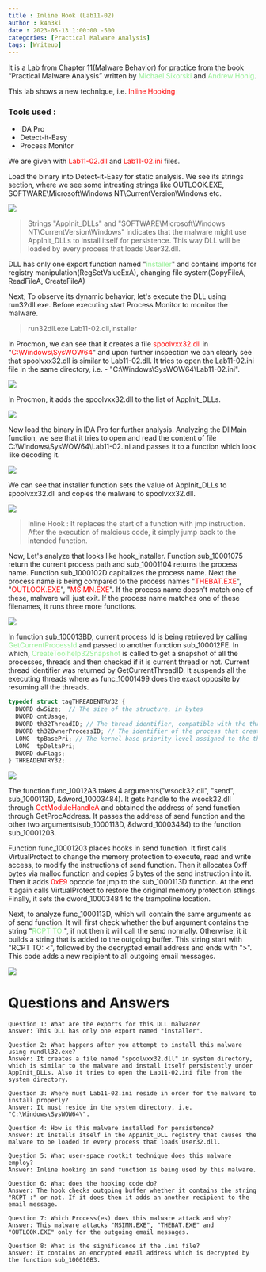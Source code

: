 ```yaml
---
title : Inline Hook (Lab11-02)
author : k4n3ki
date : 2023-05-13 1:00:00 -500
categories: [Practical Malware Analysis]
tags: [Writeup]
---
```



It is a Lab from Chapter 11(Malware Behavior) for practice from the book <span style="color:">“Practical Malware Analysis”</span> written by <span style="color:lightgreen">Michael Sikorski</span> and <span style="color:lightgreen">Andrew Honig</span>.

This lab shows a new technique, i.e. <span style="color:red">Inline Hooking</span>

### Tools used :
- IDA Pro
- Detect-it-Easy
- Process Monitor


We are given with <span style="color:red">Lab11-02.dll</span> and <span style="color:red">Lab11-02.ini</span> files.

Load the binary into Detect-it-Easy for static analysis. We see its strings section, where we see some intresting strings like OUTLOOK.EXE, SOFTWARE\Microsoft\Windows NT\CurrentVersion\Windows etc.

<img src="/assets/img/lab11-02/strings.png">
<!-- ![img](/strings.png) -->

> Strings "AppInit_DLLs" and "SOFTWARE\Microsoft\Windows NT\CurrentVersion\Windows" indicates that the malware might use AppInit_DLLs to install itself for persistence. This way DLL will be loaded by every process that loads User32.dll.

DLL has only one export function named "<span style="color:lightgreen">installer</span>" and contains imports for registry manipulation(RegSetValueExA), changing file system(CopyFileA, ReadFileA, CreateFileA)

Next, To observe its dynamic behavior, let's execute the DLL using run32dll.exe. Before executing start Process Monitor to monitor the malware.

> run32dll.exe Lab11-02.dll,installer

In Procmon, we can see that it creates a file <span style="color:red">spoolvxx32.dll</span> in "<span style="color:red">C:\Windows\SysWOW64</span>" and upon further inspection we can clearly see that spoolvxx32.dll is similar to Lab11-02.dll. It tries to open the Lab11-02.ini file in the same directory, i.e. - "C:\Windows\SysWOW64\Lab11-02.ini".

<img src='/assets/img/lab11-02/spoolvxx_createfile.png'>

In Procmon, it adds the spoolvxx32.dll to the list of AppInit_DLLs.

<img src='/assets/img/lab11-02/appinit_dll_spoolvxx.png'>

Now load the binary in IDA Pro for further analysis. Analyzing the DllMain function, we see that it tries to open and read the content of file C:\Windows\SysWOW64\Lab11-02.ini and passes it to a function which look like decoding it.

<img src="/assets/img/lab11-02/dllMain.png">
<!-- ![img](/dllMain.png) -->

We can see that installer function sets the value of AppInit_DLLs to spoolvxx32.dll and copies the malware to spoolvxx32.dll.

<img src="/assets/img/lab11-02/installer.png">
<!-- ![img](/installer.png) -->

> Inline Hook : It replaces the start of a function with jmp instruction. After the execution of malcious code, it simply jump back to the intended function.

Now, Let's analyze that looks like hook_installer. Function sub_10001075 return the current process path and sub_10001104 returns the process name. Function sub_1000102D capitalizes the process name. Next the process name is being compared to the process names "<span style="color:red">THEBAT.EXE</span>", "<span style="color:red">OUTLOOK.EXE</span>", "<span style="color:red">MSIMN.EXE</span>". If the process name doesn't match one of these, malware will just exit. If the process name matches one of these filenames, it runs three more functions.

<img src="/assets/img/lab11-02/process_func.png">
<!-- ![img](/process_func.png) -->

In function sub_100013BD, current process Id is being retrieved by calling <span style="color:lightgreen">GetCurrentProcessId</span> and passed to another function sub_100012FE. In which, <span style="color:lightgreen">CreateToolhelp32Snapshot</span> is called to get a snapshot of all the processes, threads and then checked if it is current thread or not. Current thread identifier was returned by GetCurrentThreadID. It suspends all the executing threads where as func_10001499 does the exact opposite by resuming all the threads.

```c++
typedef struct tagTHREADENTRY32 {
  DWORD dwSize;  // The size of the structure, in bytes
  DWORD cntUsage;
  DWORD th32ThreadID; // The thread identifier, compatible with the thread identifier returned by the CreateProcess function
  DWORD th32OwnerProcessID; // The identifier of the process that created the thread
  LONG  tpBasePri; // The kernel base priority level assigned to the thread, bw 0 to 31
  LONG  tpDeltaPri;
  DWORD dwFlags;
} THREADENTRY32;
```

<img src="/assets/img/lab11-02/thread_func.png">
<!-- ![img](/thread_func.png) -->

The function func_10012A3 takes 4 arguments("wsock32.dll", "send", sub_1000113D, &dword_10003484). It gets handle to the wsock32.dll through <span style="color:red">GetModuleHandleA</span> and obtained the address of send function through GetProcAddress. It passes the address of send function and the other two arguments(sub_1000113D, &dword_10003484) to the function sub_10001203.

Function func_10001203 places hooks in send function. It first calls VirtualProtect to change the memory protection to execute, read and write access, to modify the instructions of send function. Then it allocates 0xff bytes via malloc function and copies 5 bytes of the send instruction into it. Then it adds <span style="color:red">0xE9</span> opcode for jmp to the sub_1000113D function. At the end it again calls VirtualProtect to restore the original memory protection sttings. Finally, it sets the dword_10003484 to the trampoline location.

Next, to analyze func_1000113D, which will contain the same arguments as of send function. It will first check whether the buf argument contains the string "<span style="color:lightgreen">RCPT TO:</span>", if not then it will call the send normally. Otherwise, it it builds a string that is added to the outgoing buffer. This string start with "RCPT TO: <", followed by the decrypted email address and ends with ">". This code adds a new recipient to all outgoing email messages.

<img src="/assets/img/lab11-02/add_email.png">


# Questions and Answers

```
Question 1: What are the exports for this DLL malware?
Answer: This DLL has only one export named "installer".
```

```
Question 2: What happens after you attempt to install this malware using rundll32.exe?
Answer: It creates a file named "spoolvxx32.dll" in system directory, which is similar to the malware and install itself persistently under AppInit_DLLs. Also it tries to open the Lab11-02.ini file from the system directory.
```

```
Question 3: Where must Lab11-02.ini reside in order for the malware to install properly?
Answer: It must reside in the system directory, i.e. "C:\Windows\SysWOW64\".
```

```
Question 4: How is this malware installed for persistence?
Answer: It installs itself in the AppInit_DLL registry that causes the malware to be loaded in every process that loads User32.dll.
```

```
Question 5: What user-space rootkit technique does this malware employ?
Answer: Inline hooking in send function is being used by this malware.
```

```
Question 6: What does the hooking code do?
Answer: The hook checks outgoing buffer whether it contains the string "RCPT :" or not. If it does then it adds an another recipient to the email message. 
```

```
Question 7: Which Process(es) does this malware attack and why?
Answer: This malware attacks "MSIMN.EXE", "THEBAT.EXE" and "OUTLOOK.EXE" only for the outgoing email messages.
```

```
Question 8: What is the significance if the .ini file?
Answer: It contains an encrypted email address which is decrypted by the function sub_100010B3.
```
